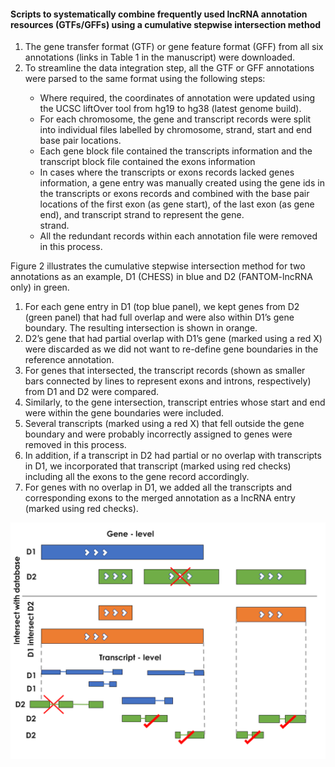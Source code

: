 #### Scripts to systematically combine frequently used lncRNA annotation resources (GTFs/GFFs) using a cumulative stepwise intersection method

<ol type="1">
  <li>The gene transfer format (GTF) or gene feature format (GFF) from all six annotations (links in Table 1 in the manuscript) were downloaded.</li>
  <li>To streamline the data integration step, all the GTF or GFF annotations were parsed to the same format using the following steps:</li>
  <ul>
    <li>Where required, the coordinates of annotation were updated using the UCSC liftOver tool from
hg19 to hg38 (latest genome build).</li>
    <li>For each chromosome, the gene and transcript records were split into individual files labelled by chromosome, strand, start and end base pair locations.</li>
    <li>Each gene block file contained the transcripts information and the transcript block file contained the exons information </li>
    <li>In cases where the transcripts or exons records lacked genes information, a gene entry was manually created using the gene ids in the transcripts or exons records and combined with the base pair locations of the first exon (as gene start), of the last exon (as gene end), and transcript strand to represent the gene.</li>
strand.
  <li>All the redundant records within each annotation file were removed in this process.</li>
  </ul>
</ol>

Figure 2 illustrates the cumulative stepwise intersection method for two annotations as an example, D1 (CHESS) in blue and D2 (FANTOM-lncRNA only) in green. 

<ol type="1">
  <li>For each gene entry in D1 (top blue panel), we kept genes from D2 (green panel) that had full overlap and were also within D1’s gene boundary. The resulting intersection is shown in orange.</li> 
  <li>D2’s gene that had partial overlap with D1’s gene (marked using a red X) were discarded as we did not want to re-define gene boundaries in the reference annotation.</li>
  <li>For genes that intersected, the transcript records (shown as smaller bars connected by lines to represent exons and introns, respectively) from D1 and D2 were compared.</li>
  <li>Similarly, to the gene intersection, transcript entries whose start and end were within the gene boundaries were included.</li> 
  <li>Several transcripts (marked using a red X) that fell outside the gene boundary and were probably incorrectly assigned to genes were removed in this process.</li> 
  <li>In addition, if a transcript in D2 had partial or no overlap with transcripts in D1, we incorporated that transcript (marked using red checks) including all the exons to the gene record accordingly.</li> 
  <li>For genes with no overlap in D1, we added all the transcripts and corresponding exons to the merged annotation as a lncRNA entry (marked using red checks).</li>
</ol>

![Integration_Procdure](/09-Figures/Figure2.png)
